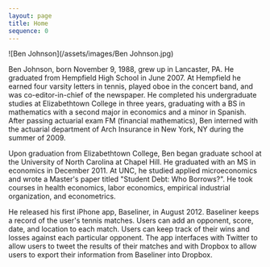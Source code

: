 ```yaml
---
layout: page
title: Home
sequence: 0
---
```


![Ben Johnson](/assets/images/Ben Johnson.jpg)

Ben Johnson, born November 9, 1988, grew up in Lancaster, PA. He graduated from Hempfield High School in June 2007. At Hempfield he earned four varsity letters in tennis, played oboe in the concert band, and was co-editor-in-chief of the newspaper. He completed his undergraduate studies at Elizabethtown College in three years, graduating with a BS in mathematics with a second major in economics and a minor in Spanish. After passing actuarial exam FM (financial mathematics), Ben interned with the actuarial department of Arch Insurance in New York, NY during the summer of 2009.

Upon graduation from Elizabethtown College, Ben began graduate school at the University of North Carolina at Chapel Hill. He graduated with an MS in economics in December 2011. At UNC, he studied applied microeconomics and wrote a Master's paper titled "Student Debt: Who Borrows?". He took courses in health economics, labor economics, empirical industrial organization, and econometrics.

He released his first iPhone app, Baseliner, in August 2012. Baseliner keeps a record of the user's tennis matches. Users can add an opponent, score, date, and location to each match. Users can keep track of their wins and losses against each particular opponent. The app interfaces with Twitter to allow users to tweet the results of their matches and with Dropbox to allow users to export their information from Baseliner into Dropbox.